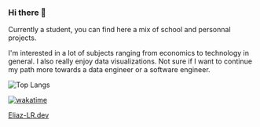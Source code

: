 ### Hi there 👋 
Currently a student, you can find here a mix of school and personnal projects.

I'm interested in a lot of subjects ranging from economics to technology in general. I also really enjoy data visualizations. Not sure if I want to continue my path more towards a data engineer or a software engineer. 

![Top Langs](https://github-readme-stats.vercel.app/api/top-langs/?username=Eliaz-LR&layout=compact&theme=dark)

[![wakatime](https://wakatime.com/badge/user/daf0cfff-7431-487e-b036-5476747df82f.svg)](https://wakatime.com/@daf0cfff-7431-487e-b036-5476747df82f)

[Eliaz-LR.dev](https://eliaz-lr.dev/)
